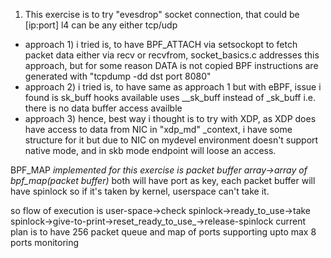 1) This exercise is to try "evesdrop" socket connection, that could be [ip:port] l4 can be any either tcp/udp
-  approach 1) i tried is, to have BPF_ATTACH via setsockopt to fetch packet data either via recv or recvfrom, socket_basics.c addresses this approach, but for some reason DATA is not copied
  BPF instructions are generated with "tcpdump -dd dst port 8080"
-  approach 2) i tried is, to have same as approach 1 but with eBPF, issue i found is sk_buff hooks available uses __sk_buff instead of _sk_buff i.e. there is no data buffer access availble
-  approach 3) hence, best way i thought is to try with XDP, as XDP does have access to data from NIC in "xdp_md" _context, i have some structure for it but due to NIC on mydevel environment doesn't support native mode, and in skb mode endpoint will loose an access.

BPF_MAP _implemented for this exercise is packet buffer array->array of bpf_map(packet buffer)_ both will have port as key, each packet buffer will have spinlock so if it's taken by kernel, userspace can't take it.


so flow of execution is user-space->check spinlock->ready_to_use->take spinlock->give-to-print->reset_ready_to_use_->release-spinlock
current plan is to have 256 packet queue and map of ports supporting upto max 8 ports monitoring
